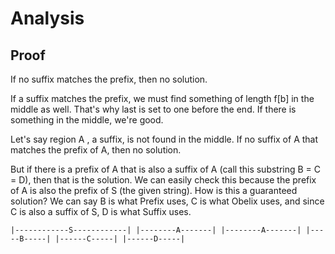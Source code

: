 # Analysis

## Proof
If no suffix matches the prefix, then no solution. 

If a suffix matches the prefix, we must find something of length f[b] in the middle as well. That's why last is set to one before the end. If there is something in the middle, we're good.

Let's say region A , a suffix, is not found in the middle.
If no suffix of A that matches the prefix of A, then no solution. 

But if there is a prefix of A that is also a suffix of A (call this substring B = C = D), then that is the solution. We can easily check this because the prefix of A is also the prefix of S (the given string). How is this a guaranteed solution? We can say B is what Prefix uses, C is what Obelix uses, and since C is also a suffix of S, D is what Suffix uses.

`
|------------S------------|
         |--------A-------|
|--------A-------|
|-----B-----|
    |------C-----|
             |------D-----|
`